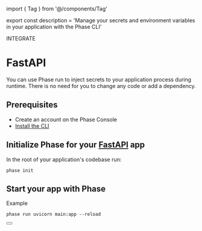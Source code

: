 import { Tag } from '@/components/Tag'

export const description =
  'Manage your secrets and environment variables in your application with the Phase CLI'

<Tag variant="small">INTEGRATE</Tag>

# FastAPI

You can use Phase run to inject secrets to your application process during runtime. There is no need for you to change any code or add a dependency.

## Prerequisites

- Create an account on the Phase Console
- [Install the CLI](/cli/install)

## Initialize Phase for your [FastAPI](https://fastapi.tiangolo.com) app

In the root of your application's codebase run:

```fish
phase init
```

## Start your app with Phase

Example

```fish
phase run uvicorn main:app --reload
```

<div className="not-prose">
  <Button
    href="https://fastapi.tiangolo.com/advanced/settings"
    variant="text"
    arrow="right"
    children="FastAPI Docs"
  />
</div>
